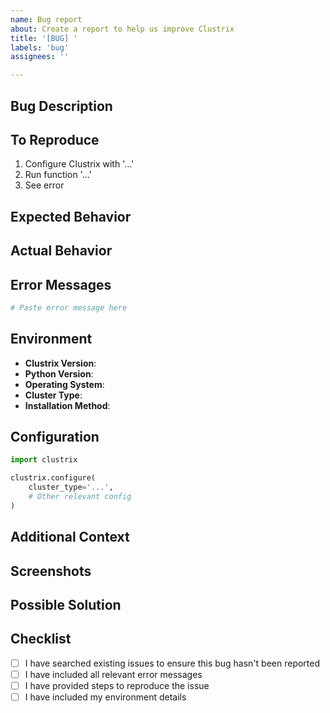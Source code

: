 ```yaml
---
name: Bug report
about: Create a report to help us improve Clustrix
title: '[BUG] '
labels: 'bug'
assignees: ''

---
```


## Bug Description
<!-- Provide a clear and concise description of the bug -->

## To Reproduce
<!-- Steps to reproduce the behavior -->
1. Configure Clustrix with '...'
2. Run function '...'
3. See error

## Expected Behavior
<!-- What you expected to happen -->

## Actual Behavior
<!-- What actually happened -->

## Error Messages
<!-- If applicable, paste the full error message/traceback -->
```python
# Paste error message here
```

## Environment
- **Clustrix Version**: <!-- e.g., 0.1.1 -->
- **Python Version**: <!-- e.g., 3.10.0 -->
- **Operating System**: <!-- e.g., Ubuntu 22.04 -->
- **Cluster Type**: <!-- e.g., SLURM, PBS, SGE, Kubernetes, SSH -->
- **Installation Method**: <!-- pip, conda, from source -->

## Configuration
<!-- If relevant, provide your Clustrix configuration (remove sensitive information) -->
```python
import clustrix

clustrix.configure(
    cluster_type='...',
    # Other relevant config
)
```

## Additional Context
<!-- Add any other context about the problem here -->

## Screenshots
<!-- If applicable, add screenshots to help explain your problem -->

## Possible Solution
<!-- If you have ideas on how to fix this, please share -->

## Checklist
- [ ] I have searched existing issues to ensure this bug hasn't been reported
- [ ] I have included all relevant error messages
- [ ] I have provided steps to reproduce the issue
- [ ] I have included my environment details